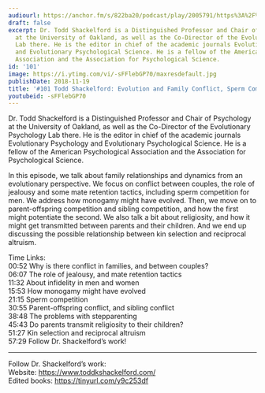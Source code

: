 ```yaml
---
audiourl: https://anchor.fm/s/822ba20/podcast/play/2005791/https%3A%2F%2Fd3ctxlq1ktw2nl.cloudfront.net%2Fproduction%2F2018-11-30%2F7708082-48000-2-ee4e1484c995e.mp3
draft: false
excerpt: Dr. Todd Shackelford is a Distinguished Professor and Chair of Psychology
  at the University of Oakland, as well as the Co-Director of the Evolutionary Psychology
  Lab there. He is the editor in chief of the academic journals Evolutionary Psychology
  and Evolutionary Psychological Science. He is a fellow of the American Psychological
  Association and the Association for Psychological Science.
id: '101'
image: https://i.ytimg.com/vi/-sFFlebGP70/maxresdefault.jpg
publishDate: 2018-11-19
title: '#101 Todd Shackelford: Evolution and Family Conflict, Sperm Competition, Stepparenting'
youtubeid: -sFFlebGP70
---
```

<div class="timelinks">

Dr. Todd Shackelford is a Distinguished Professor and Chair of Psychology at the University of Oakland, as well as the Co-Director of the Evolutionary Psychology Lab there. He is the editor in chief of the academic journals Evolutionary Psychology and Evolutionary Psychological Science. He is a fellow of the American Psychological Association and the Association for Psychological Science.

In this episode, we talk about family relationships and dynamics from an evolutionary perspective. We focus on conflict between couples, the role of jealousy and some mate retention tactics, including sperm competition for men. We address how monogamy might have evolved. Then, we move on to parent-offspring competition and sibling competition, and how the first might potentiate the second. We also talk a bit about religiosity, and how it might get transmitted between parents and their children. And we end up discussing the possible relationship between kin selection and reciprocal altruism.

Time Links:  
<time>00:52</time> Why is there conflict in families, and between couples?  
<time>06:07</time> The role of jealousy, and mate retention tactics                      
<time>11:32</time> About infidelity in men and women         
<time>15:53</time> How monogamy might have evolved        
<time>21:15</time> Sperm competition           
<time>30:55</time> Parent-offspring conflict, and sibling conflict      
<time>38:48</time> The problems with stepparenting    
<time>45:43</time> Do parents transmit religiosity to their children?    
<time>51:27</time> Kin selection and reciprocal altruism   
<time>57:29</time> Follow Dr. Shackelford’s work!

---

Follow Dr. Shackelford’s work:  
Website: https://www.toddkshackelford.com/  
Edited books: https://tinyurl.com/y9c253df
</div>

